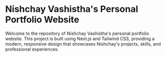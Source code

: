 # Nishchay Vashistha's Personal Portfolio Website

Welcome to the repository of Nishchay Vashistha's personal portfolio website. This project is built using Next.js and Tailwind CSS, providing a modern, responsive design that showcases Nishchay's projects, skills, and professional experiences.
